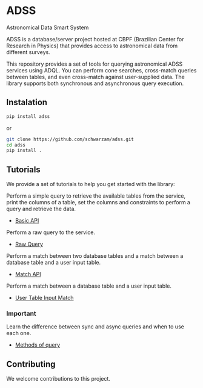 # ADSS
Astronomical Data Smart System

ADSS is a database/server project hosted at CBPF (Brazilian Center for Research in Physics) that provides access to astronomical data from different surveys. 

This repository provides a set of tools for querying astronomical ADSS services using ADQL. You can perform cone searches, cross-match queries between tables, and even cross-match against user-supplied data. The library supports both synchronous and asynchronous query execution.

## Instalation

```bash
pip install adss
```

or

```bash
git clone https://github.com/schwarzam/adss.git
cd adss
pip install .
```

## Tutorials 

We provide a set of tutorials to help you get started with the library:

Perform a simple query to retrieve the available tables from the service, print the columns of a table, set the columns and constraints to perform a query and retrieve the data.
- [Basic API](docs/basic_api.md)

Perform a raw query to the service.
- [Raw Query](docs/raw_query.md)

Perform a match between two database tables and a match between a database table and a user input table.
- [Match API](docs/match_api.md)

Perform a match between a database table and a user input table.
- [User Table Input Match](docs/usertable_input_match.md)


### Important 

Learn the difference between sync and async queries and when to use each one.

- [Methods of query](docs/sync_async.md)


## Contributing

We welcome contributions to this project.